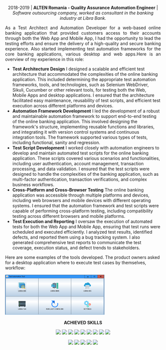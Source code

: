 <p align="center">
2018-2019 | <b>ALTEN Romania - Quality Assurance Automation Engineer</b> | <i>Software outsourcing company, worked as consultant in the banking industry at Libra Bank.</i>
</p>

<p align="justify">
As a Test Architect and Automation Developer for a web-based online banking application that provided customers access to their accounts through both the Web App and Mobile App, I had the opportunity to lead the testing efforts and ensure the delivery of a high-quality and secure banking experience. Also started implementing test automation frameworks for the core banking applications, various desktop and web apps.Here is an overview of my experience in this role:

- <b>Test Architecture Design</b> I designed a scalable and efficient test architecture that accommodated the complexities of the online banking application. This included determining the appropriate test automation frameworks, tools, and technologies, such as Selenium WebDriver, Sikuli, Cucumber or other relevant tools, for testing both the Web, Mobile Apps and desktop applications. I ensured that the architecture facilitated easy maintenance, reusability of test scripts, and efficient test execution across different platforms and devices.
- <b>Automation Framework Development</b> I led the development of a robust and maintainable automation framework to support end-to-end testing of the online banking application. This involved designing the framework's structure, implementing reusable functions and libraries, and integrating it with version control systems and continuous integration tools. The framework supported various types of tests, including functional, sanity and regression.
- <b>Test Script Development</b> I worked closely with automation engineers to develop and maintain automated test scripts for the online banking application. These scripts covered various scenarios and functionalities, including user authentication, account management, transaction processing, and data validation. I ensured that the test scripts were designed to handle the complexities of the banking application, such as multi-factor authentication, transaction verifications, and complex business workflows.
- <b>Cross-Platform and Cross-Browser Testing</b> The online banking application was accessible through multiple platforms and devices, including web browsers and mobile devices with different operating systems. I ensured that the automation framework and test scripts were capable of performing cross-platform testing, including compatibility testing across different browsers and mobile platforms.
- <b>Test Execution and Reporting</b> I oversaw the execution of automated tests for both the Web App and Mobile App, ensuring that test runs were scheduled and executed efficiently. I analyzed test results, identified defects, and reported them using a bug tracking system. I also generated comprehensive test reports to communicate the test coverage, execution status, and defect trends to stakeholders.



Here are some examples of the tools developed. The product owners asked for a desktop application where to execute test cases by themselves, workflow:


</p>

![Model](https://github.com/vali92/portofolio/blob/main/ALTEN%20Romania%20-%20Quality%20Assurance%20Automation%20Engineer/res/1.png)

<p align="center"> <b>ACHIEVED SKILLS</b> </p>

<div align="center">
  
![](https://img.shields.io/badge/Test%20Plan-AAD40D)
![](https://img.shields.io/badge/Jira-61DAFB)
![](https://img.shields.io/badge/Test%20cases-A10DD4)
![](https://img.shields.io/badge/Bug%20Reports-D43A0D)
![](https://img.shields.io/badge/Automation%20Testing-7D8FA7)
![](https://img.shields.io/badge/Mobile%20Testing-979797)
![](https://img.shields.io/badge/Java-257A4F)
![](https://img.shields.io/badge/TestNG-86D2E5)
![](https://img.shields.io/badge/Selenium-E586CF)

![](https://img.shields.io/badge/Web%20Testing-21A1C7)
![](https://img.shields.io/badge/Desktop%20App%20Testing-BDBA65)
![](https://img.shields.io/badge/Sikuli-75B443)
![](https://img.shields.io/badge/Cucumber-2F1294)
![](https://img.shields.io/badge/Java%20Swing-20E55C)

</div>
